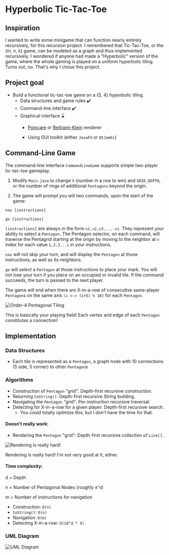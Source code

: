 # Hyperbolic Tic-Tac-Toe

## Inspiration
I wanted to write some minigame that can function nearly entirely recursively, for this recursion project. 
I remembered that Tic-Tac-Toe, or the (m, n, k) game, can be modeled as a graph and thus implemented recursively. 
I wondered if anyone had made a "Hyperbolic" version of the game, where the whole gaming is played on a uniform 
hyperbolic tiling. Turns out, no. That's why I chose this project.

## Project goal
- Build a functional tic-tac-toe game on a {5, 4} hyperbolic tiling.
    - Data structures and game rules ✔️ 
    - Command-line interface ✔️
    - Graphical interface ⌛
        - [Poincare](https://en.wikipedia.org/wiki/Poincar%C3%A9_disk_model) or 
          [Beltrami-Klein](https://en.wikipedia.org/wiki/Beltrami%E2%80%93Klein_model) renderer
          
        - Using GUI toolkit (either `JavaFX` or `QtJambi`)

## Command-Line Game

The command-line interface `CommandLineGame` supports simple two-player tic-tac-toe gameplay.

1. Modify `Main.java` to change `X` (number in a row to win) and `GRID_DEPTH`,
   or the number of rings of additional `Pentagons` beyond the origin.

2. The game will prompt you will two commands, upon the start of the game:

`nav [instructions]`

`go [instructions]`

`[instructions]` are always in the form `v1,v2,v3,....vi`.
They represent your ability to select a `Pentagon`. The Pentagon selector, on each command, will traverse the Pentagrid
starting at the origin by moving to the neighbor at `v` index for each value `1,2,3...i` in your instructions.

`nav` will not skip your turn, and will display the `Pentagon` at those instructions, as well as its neighbors.

`go` will select a `Pentagon` at those instructions to place your mark. You will not lose your turn if you place on an
occupied or invalid tile. If the command succeeds, the turn is passed to the next player.

The game will end when there are X-in-a-row of consecutive same-player `Pentagon`s on the same axis `(i <-> (i+5) % 10)`
for each `Pentagon`.

![Order-4 Pentagonal Tiling](https://upload.wikimedia.org/wikipedia/commons/thumb/d/d6/H2-5-4-dual.svg/720px-H2-5-4-dual.svg.png)

This is basically your playing field! Each vertex and edge of each `Pentagon` constitutes a connection!

## Implementation
### Data Structures
- Each tile is represented as a `Pentagon`, a graph node with 10 connections (5 side, 5 corner) to 
other `Pentagon`s
  
### Algorithms
- Construction of `Pentagon` "grid": Depth-first recursive construction. 
- Returning `toString()`: Depth-first recursive String building.
- Navigating the `Pentagon` "grid": Per-instruction recursive traversal.
- Detecting for X-in-a-row for a given player: Depth-first recursive search.
    - You could totally optimize this, but I don't have the time for that.

#### Doesn't really work:
- Rendering the `Pentagon` "grid": Depth-first recursive collection of `Line[]`.

![Rendering is really hard!](https://media.discordapp.net/attachments/561405222333841410/894197307589935134/unknown.png)

Rendering is really hard! I'm not very good at it, either.

#### Time complexity:
d = Depth 

n = Number of Pentagonal Nodes (roughly `4^d`)

m = Number of instructions for navigation

- Construction: `O(n)`
- `toString()`: `O(n)`
- Navigation: `O(m)`
- Detecting X-in-a-row: `O(10^d * X)`

### UML Diagram
![UML Diagram](https://cdn.discordapp.com/attachments/885915977034924123/894254671517089862/unknown.png)